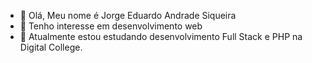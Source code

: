 - 👋 Olá, Meu nome é Jorge Eduardo Andrade Siqueira
- 👀 Tenho interesse em desenvolvimento web
- 🌱 Atualmente estou estudando desenvolvimento Full Stack e PHP na Digital College.
<!---
jeasdigitalcollege/jeasdigitalcollege is a ✨ special ✨ repository because its `README.md` (this file) appears on your GitHub profile.
You can click the Preview link to take a look at your changes.
--->
